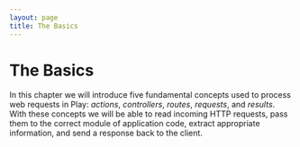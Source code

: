 ```yaml
---
layout: page
title: The Basics
---
```


# The Basics


In this chapter we will introduce five fundamental concepts used to process web requests in Play: *actions*, *controllers*, *routes*, *requests*, and *results*. With these concepts we will be able to read incoming HTTP requests, pass them to the correct module of application code, extract appropriate information, and send a response back to the client.

